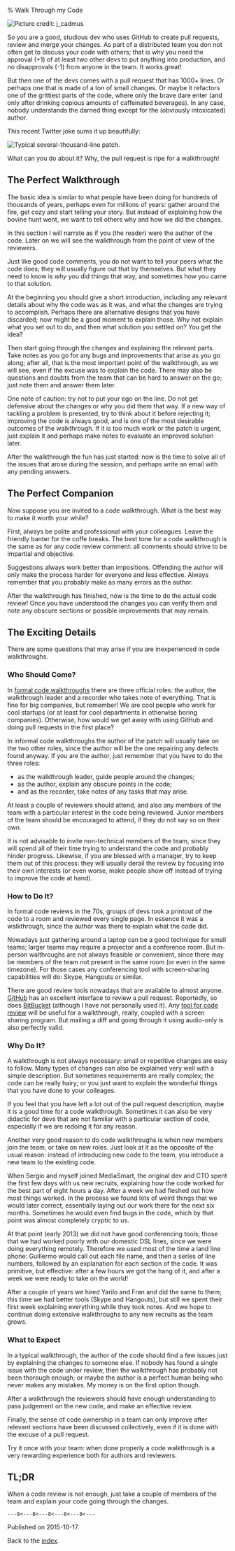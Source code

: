 % Walk Through my Code

![Picture credit: [j_cadmus](https://commons.wikimedia.org/wiki/File:Wroclaw_University_Library_digitizing_rare_archival_texts.jpg)](pics/walk-through-my-code.jpg "Wroclaw University Library digitizing rare archival texts")

So you are a good, studious dev who uses GitHub to create pull requests, review and merge your changes.
As part of a distributed team you don not often get to discuss your code with others;
that is why you need the approval (+1) of at least two other devs to put anything into production,
and no disapprovals (-1) from anyone in the team. It works great!

But then one of the devs comes with a pull request that has 1000+ lines.
Or perhaps one that is made of a ton of small changes.
Or maybe it refactors one of the grittiest parts of the code,
where only the brave dare enter (and only after drinking copious amounts of caffeinated beverages).
In any case, nobody understands the darned thing except for the (obviously intoxicated) author.

This recent Twitter joke sums it up beautifully:

![[Typical several-thousand-line patch](https://twitter.com/Obdurodon/status/651740765522161664).](pics/typical-patch.jpg "Three people look at us from a mountain of trash")

What can you do about it? Why, the pull request is ripe for a walkthrough!

## The Perfect Walkthrough

The basic idea is similar to what people have been doing for hundreds of thousands of years,
perhaps even for millions of years:
gather around the fire, get cozy and start telling your story.
But instead of explaining how the bovine hunt went,
we want to tell others why and how we did the changes.

In this section I will narrate as if you (the reader) were the author of the code.
Later on we will see the walkthrough from the point of view of the reviewers.

Just like good code comments, you do not want to tell your peers what the code does;
they will usually figure out that by themselves.
But what they need to know is _why_ you did things that way,
and sometimes how you came to that solution.

At the beginning you should give a short introduction,
including any relevant details about why the code was as it was,
and what the changes are trying to accomplish.
Perhaps there are alternative designs that you have discarded;
now might be a good moment to explain those.
Why not explain what you set out to do,
and then what solution you settled on?
You get the idea?

Then start going through the changes and explaining the relevant parts.
Take notes as you go for any bugs and improvements that arise as you go along;
after all, that is the most important point of the walkthrough,
as we will see, even if the excuse was to explain the code.
There may also be questions and doubts from the team that can be hard to answer on the go;
just note them and answer them later.

One note of caution: try not to put your ego on the line.
Do not get defensive about the changes or why you did them that way.
If a new way of tackling a problem is presented,
try to think about it before rejecting it;
improving the code is always good,
and is one of the most desirable outcomes of the walkthrough.
If it is too much work or the patch is urgent,
just explain it and perhaps make notes to evaluate an improved solution later.

After the walkthrough the fun has just started:
now is the time to solve all of the issues that arose during the session,
and perhaps write an email with any pending answers.

## The Perfect Companion

Now suppose you are invited to a code walkthrough.
What is the best way to make it worth your while?

First, always be polite and professional with your colleagues.
Leave the friendly banter for the coffe breaks.
The best tone for a code walkthrough is the same as for any code review comment:
all comments should strive to be impartial and objective.

Suggestions always work better than impositions.
Offending the author will only make the process harder for everyone and less effective.
Always remember that you probably make as many errors as the author.

After the walkthrough has finished,
now is the time to do the actual code review!
Once you have understood the changes you can verify them
and note any obscure sections or possible improvements that may remain.

## The Exciting Details

There are some questions that may arise if you are inexperienced in code walkthroughs.

### Who Should Come?

In [formal code walkthroughs](https://en.wikipedia.org/wiki/Software_walkthrough#Objectives_and_participants)
there are three official roles: the author,
the walkthrough leader and a recorder who takes note of everything.
That is fine for big companies, but remember!
We are cool people who work for cool startups
(or at least for cool departments in otherwise boring companies).
Otherwise, how would we get away with using GitHub and doing pull requests in the first place?

In informal code walkthroughs the author of the patch will usually take on the two other roles,
since the author will be the one repairing any defects found anyway.
If you are the author, just remember that you have to do the three roles:

* as the walkthrough leader, guide people around the changes;
* as the author, explain any obscure points in the code;
* and as the recorder, take notes of any tasks that may arise.

At least a couple of reviewers should attend,
and also any members of the team with a particular interest in the code being reviewed.
Junior members of the team should be encouraged to attend, if they do not say so on their own.

It is not advisable to invite non-technical members of the team, since they will spend all of their time
trying to understand the code and probably hinder progress.
Likewise, if you are blessed with a manager, try to keep them out of this process:
they will usually derail the review by focusing into their own interests
(or even worse, make people show off instead of trying to improve the code at hand).

### How to Do It?

In formal code reviews in the 70s,
groups of devs took a printout of the code to a room and reviewed every single page.
In essence it was a walkthrough,
since the author was there to explain what the code did.

Nowadays just gathering around a laptop can be a good technique for small teams;
larger teams may require a projector and a conference room.
But in-person walthroughs are not always feasible or convenient,
since there may be members of the team not present in the same room (or even in the same timezone).
For those cases any conferencing tool with screen-sharing capabilities will do:
Skype, Hangouts or similar.

There are good review tools nowadays that are available to almost anyone.
[GitHub](https://github.com/) has an excellent interface to review a pull request.
Reportedly, so does [BitBucket](https://bitbucket.org/)
(although I have not personally used it).
Any [tool for code review](https://en.wikipedia.org/wiki/List_of_tools_for_code_review)
will be useful for a walkthrough, really, coupled with a screen sharing program.
But mailing a diff and going through it using audio-only is also perfectly valid.

### Why Do It?

A walkthrough is not always necessary: small or repetitive changes are easy to follow.
Many types of changes can also be explained very well with a simple description.
But sometimes requirements are really complex; the code can be really hairy;
or you just want to explain the wonderful things that you have done to your colleages.

If you feel that you have left a lot out of the pull request description,
maybe it is a good time for a code walkthrough.
Sometimes it can also be very didactic for devs that are not familiar with a particular section of code,
especially if we are redoing it for any reason.

Another very good reason to do code walkthroughs is when new members join the team, or take on new roles.
Just look at it as the opposite of the usual reason:
instead of introducing new code to the team,
you introduce a new team to the existing code.

When Sergio and myself joined MediaSmart,
the original dev and CTO spent the first few days with us new recruits,
explaining how the code worked for the best part of eight hours a day.
After a week we had fleshed out how most things worked.
In the process we found lots of weird things that we would later correct,
essentially laying out our work there for the next six months.
Sometimes he would even find bugs in the code,
which by that point was almost completely cryptic to us.

At that point (early 2013) we did not have good conferencing tools;
those that we had worked poorly with our domestic DSL lines,
since we were doing everything remotely.
Therefore we used most of the time a land line phone:
Guillermo would call out each file name, and then a series of line numbers,
followed by an explanation for each section of the code.
It was primitive, but effective:
after a few hours we got the hang of it,
and after a week we were ready to take on the world!

After a couple of years we hired Yarilo and Fran and did the same to them;
this time we had better tools (Skype and Hangouts),
but still we spent their first week explaining everything
while they took notes.
And we hope to continue doing extensive walkthroughs
to any new recruits as the team grows.

### What to Expect

In a typical walkthrough,
the author of the code should find a few issues just by explaining the changes to someone else.
If nobody has found a single issue with the code under review,
then the walkthrough has probably not been thorough enough;
or maybe the author is a perfect human being who never makes any mistakes.
My money is on the first option though.

After a walkthrough the reviewers should have enough understanding
to pass judgement on the new code,
and make an effective review.

Finally, the sense of code ownership in a team
can only improve after relevant sections have been discussed collectively,
even if it is done with the excuse of a pull request.

Try it once with your team:
when done properly a code walkthrough is a very rewarding experience
both for authors and reviewers.

## TL;DR

When a code review is not enough,
just take a couple of members of the team and explain your code going through the changes.

`---8<---8<---8<---8<---8<---`

Published on 2015-10-17.

Back to the [index](../index.html).

